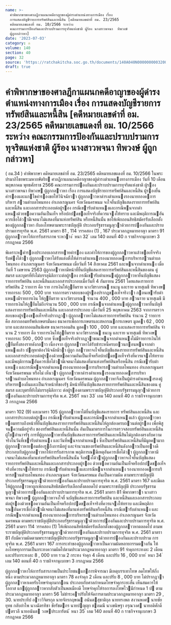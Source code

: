 ```yaml
---
name: >-
  คำพิพากษาของศาลฎีกาแผนกคดีอาญาของผู้ดำรงตำแหน่งทางการเมือง เรื่อง
  การแสดงบัญชีรายการทรัพย์สินและหนี้สิน [คดีหมายเลขดำที่ อม. 23/2565
  คดีหมายเลขแดงที่ อม. 10/2566 ระหว่าง
  คณะกรรมการป้องกันและปราบปรามการทุจริตแห่งชาติ ผู้ร้อง นางสาวพจนา  ทิพวงษ์
  ผู้ถูกกล่าวหา]
date: '2023-07-03'
category: ก
volume: 140
section: 40
page: 32
source: 'https://ratchakitcha.soc.go.th/documents/140A040N0000000003200.pdf'
draft: true
---
```


# คำพิพากษาของศาลฎีกาแผนกคดีอาญาของผู้ดำรงตำแหน่งทางการเมือง เรื่อง การแสดงบัญชีรายการทรัพย์สินและหนี้สิน [คดีหมายเลขดำที่ อม. 23/2565 คดีหมายเลขแดงที่ อม. 10/2566 ระหว่าง คณะกรรมการป้องกันและปราบปรามการทุจริตแห่งชาติ ผู้ร้อง นางสาวพจนา  ทิพวงษ์ ผู้ถูกกล่าวหา]

( อม.34 ) คําพิพากษา คดีหมายเลขดําที่ อม. 23/2565 คดีหมายเลขแดงที่ อม. 10/2566 ในพระปรมาภิไธยพระมหากษัตริย ศาลฎีกาแผนกคดีอาญาของผู้ดํารงตําแหนงทางการเมือง วันที่ 10 เดือน พฤษภาคม พุทธศักราช 2566 คณะกรรมการปองกันและปราบปรามการทุจริตแห่งชาติ ผู้รอง นางสาวพจนา ทิพวงษ ผู้ถูกกลาวหา เรื่อง การแสดงบัญชีรายการทรัพย์สินและหนี้สิน ผู้รองยื่นคํารองและแกไขคํารองขอให้วินิจฉัยวา ผู้ถูกกลาวหาดํารงตําแหนงรองนายกองคการบริหาร สวนตําบลโพนทอง อําเภอเรณูนคร จังหวัดนครพนม จงใจยื่นบัญชีแสดงรายการทรัพย์สินและหนี้สิน และเอกสารประกอบต่อผู้รอง กรณีเขารับตําแหนงและกรณีพนจากตําแหนงด้วยขอความอันเป็นเท็จ หรือปกปดขอเท็จจริงที่ควรแจงให้ทราบ และมีพฤติการณอันควรเชื่อได้วามีเจตนาไม่แสดงที่มาแห่งทรัพย์สิน หรือหนี้สินนั้น ขอให้เพิกถอนสิทธิสมัครรับเลือกตั้งของผู้ถูกกลาวหา กับลงโทษตามพระราชบัญญัติ ประกอบรัฐธรรมนูญวาด้วยการปองกันและปราบปรามการทุจริต พ.ศ. 2561 มาตรา 81 , 114 วรรคสอง (1) , 167 ประมวลกฎหมายอาญา มาตรา 91 ผู้ถูกกลาวหาให้การรับสารภาพ ระหวาง ้ หนา 32 ่ เลม 140 ตอนที่ 40 ก ราชกิจจานุเบกษา 3 กรกฎาคม 2566

พิเคราะหคํารองประกอบเอกสารทายคํารอง และคําให้การของผู้ถูกกลาวหาแล้วขอเท็จจริง รับฟงได้วา ผู้ถูกกลาวหาได้รับแต่งตั้งให้ดํารงตําแหนงรองนายกองคการบริหารสวนตําบลโพนทอง อําเภอเรณูนคร จังหวัดนครพนม เมื่อวันที่ 14 สิงหาคม 2561 และพนจากตําแหนง เมื่อวันที่ 1 เมษายน 2563 ผู้ถูกกลาวหามีหน้าที่ยื่นบัญชีแสดงรายการทรัพย์สินและหนี้สินของตน คู่สมรส และบุตรที่ยังไม่บรรลุนิติภาวะต่อผู้รอง กรณีเขารับตําแหนงผู้ถูกกลาวหายื่นบัญชีแสดงรายการทรัพย์สิน และหนี้สินและเอกสารประกอบเมื่อวันที่ 4 กันยายน 2561 โดยแสดงรายการทรัพย์สิน 2 รายการ คือ ราย การเงินให้กูยืมราย นางวัชราภรณ ธนะนู และราย นายสุเมธี ทิพวงษ รายการละ 500 , 000 บาท จากการตรวจสอบของผู้รองปรากฏขอเท็จจริงวา กอนเขารับตําแหนงมีรายการเงิน ให้กูยืมราย นางวัชราภรณ จํานวน 400 , 000 บาท สวนราย นายสุเมธี มีรายการเงินให้กูยืมไม่ถึงจํานวน 500 , 000 บาท กรณีพนจากตําแหนงผู้ถูกกลาวหายื่นบัญชีแสดงรายการทรัพย์สินและหนี้สิน และเอกสารประกอบ เมื่อวันที่ 25 พฤษภาคม 2563 จากการตรวจสอบของผู้รองขอเท็จจริงปรากฏวา ผู้ถูกกลาวหาไม่แสดงรายการทรัพย์สิน จํานวน 2 รายการ คือ สลากออมทรัพย์เกษตรมั่นคง ธนาคารเพื่อการเกษตรและสหกรณการเกษตร มูลคา 62 , 000 บาท และสลากออมสินพิเศษ ธนาคารออมสิน มูลคา 100 , 000 บาท และแสดงรายการทรัพย์สิน จํานวน 2 รายการ คือ รายการเงินให้กูยืมราย นางวัชราภรณ ธนะนู และราย นายสุเมธี ทิพวงษ รายการละ 500 , 000 บาท ซึ่งขอเท็จจริงปรากฏวาขณะพนจากตําแหนงไม่มีรายการเงินให้กูยืมทั้งสองรายดังกลาว เนื่องจาก ผู้ถูกกลาวหาได้รับชําระหนี้ครบถวนกอนพนจากตําแหนงแล้ว ปญหาต้องวินิจฉัยมีวา ผู้ถูก กลาวหาจงใจยื่นบัญชีแสดงรายการทรัพย์สินและหนี้สิน และเอกสารประกอบต่อผู้รองด้วยขอความอันเป็นเท็จหรือปกปดขอเท็จจริงที่ควรแจงให้ทราบ และมีพฤติการณอันควรเชื่อได้วามีเจตนาไม่แสดงที่มาแห่งทรัพย์สินหรือหนี้สิน กรณีเขารับตําแหนง และกรณีพนจากตําแหนงรองนายกองคการบริหารสวนตําบลโพนทอง อําเภอเรณูนคร จังหวัดนครพนม หรือไม่ เห็นวา ผู้ถูกกลาวหาดํารงตําแหนงรองนายกองคการบริหารสวนตําบลโพนทอง อําเภอเรณูนคร จังหวัดนครพนม ผู้ถูกกลาวหาจึงเป็นผู้ดํารงตําแหนงรองผู้บริหารทองถิ่นและเป็นเจ้าหน้าที่ของรัฐ มีหน้าที่ยื่นบัญชีแสดงรายการทรัพย์สินและหนี้สินของตน คู่สมรส และบุตรที่ยังไม่บรรลุนิติภาวะ ต่อผู้รองตามพระราชบัญญัติประกอบรัฐธรรมนูญวาด้วยการปองกันและปราบปรามการทุจริต พ.ศ. 2561 ้ หนา 33 ่ เลม 140 ตอนที่ 40 ก ราชกิจจานุเบกษา 3 กรกฎาคม 2566

มาตรา 102 (9) และมาตรา 105 ผู้ถูกกลาวหาได้ยื่นบัญชีแสดงรายการ ทรัพย์สินและหนี้สิน และเอกสารประกอบต่อผู้รอง กรณีเขารับตําแหนงและกรณีพนจากตําแหนงแล้ว ผู้ถูกกลาวหา ยอมทราบถึงหน้าที่ยื่นบัญชีแสดงรายการทรัพย์สินและหนี้สินให้ถูกต้องครบถวนต่อผู้รอง เพื่อพิสูจนความมีอยู่จริง ของทรัพย์สินและหนี้สินนั้น อันเป็นมาตรการในการตรวจสอบทรัพย์สินและหนี้สิน ผู้ใชอํานาจรัฐ การที่ผู้ถูกกลาวหายื่นบัญชีแสดงรายการทรัพย์สินและหนี้สินไม่ถูกต้องตรงกับความจริงในวันที่เขารับตําแหนง และวันที่พนจากตําแหนง ซึ่งเป็นทรัพย์สินและหนี้สินที่มีมูลคามาก ผู้ถูกกลาวหายอมต้องรูถึงการมีอยู่ และจํานวนของทรัพย์สินและหนี้สินดังกลาวเป็นอยางดี ประกอบกับผู้ถูกกลาวหาให้การรับสารภาพ พฤติการณมีเหตุอันควรเชื่อได้วา ผู้ถูกกลาวหามีเจตนาไม่แสดงที่มาแห่งทรัพย์สินหรือหนี้สินนั้น จึงฟงได้วาผู้ถูกกลาวหาจงใจยื่นบัญชีแสดงรายการทรัพย์สินและหนี้สินและเอกสารประกอบผู้รอง ด้วยขอความอันเป็นเท็จหรือปกปดขอเท็จจริงที่ควรแจงให้ทราบ กรณีเขารับตําแหนงและกรณีพนจากตําแหนง รองนายกองคการบริหารสวนตําบลโพนทอง อําเภอเรณูนคร จังหวัดนครพนม อันเป็นความผิด ตามพระราชบัญญัติประกอบรัฐธรรมนูญวาด้วยการปองกันและปราบปรามการทุจริต พ.ศ. 2561 มาตรา 167 และมีผลให้ผู้ถูกกลาวหาถูกเพิกถอนสิทธิสมัครรับเลือกตั้งตลอดไป ตามพระราชบัญญัติ ประกอบรัฐธรรมนูญวาด้วยการปองกันและปราบปรามการทุจริต พ.ศ. 2561 มาตรา 81 พิพากษาวา นางสาวพจนา ทิพวงษ ผู้ถูกกลาวหาจงใจยื่ นบัญชีแสดงรายการทรัพย์สิน และหนี้สินและเอกสารประกอบต่อผู้รองด้วยขอความอันเป็นเท็จหรือปกปดขอเท็จจริงที่ควรแจงให้ทราบ และมีพฤติการณอันควรเชื่อได้วามีเจตนาไม่แสดงที่มาแห่งทรัพย์สินหรือหนี้สิน กรณีเขารับตําแหนง และกรณีพนจากตําแหนงรองนายกองคการบริหารสวนตําบลโพนทอง อําเภอเรณูนคร จังหวัดนครพนม ตามพระราชบัญญัติประกอบรัฐธรรมนูญวาด้วยการปองกันและปราบปรามการทุจริต พ.ศ. 2561 มาตรา 114 วรรคสอง (1) ให้เพิกถอนสิทธิสมัครรับเลือกตั้งของผู้ถูกกลาวหาตลอดไป ตามพระราชบัญญัติประกอบรัฐธรรมนูญวาด้วยการปองกันและปราบปรามการทุจริต พ.ศ. 2561 มาตรา 81 กับมีความผิดตามพระราชบัญญัติประกอบรัฐธรรมนูญวาด้วยการปองกันและปราบปราม การทุจริต พ.ศ. 2561 มาตรา 167 การกระทําของผู้ถูกกลาวหาเป็นความผิดหลายกรรมตางกัน ให้ลงโทษทุกกรรมเป็นกระทงความผิดไปตามประมวลกฎหมายอาญา มาตรา 91 จําคุกกระทงละ 2 เดือน และปรับกระทงละ 8 , 000 บาท รวม 2 กระทง จําคุก 4 เดือน และปรับ 16 , 000 บาท ้ หนา 34 ่ เลม 140 ตอนที่ 40 ก ราชกิจจานุเบกษา 3 กรกฎาคม 2566

ผู้ถูกกลาวหาให้การรับสารภาพเป็นประโยชนแกการพิจารณา มีเหตุบรรเทาโทษ ลดโทษให้กึ่งหนึ่ง ตามประมวลกฎหมายอาญา มาตรา 78 คงจําคุก 2 เดือน และปรับ 8 , 000 บาท ไม่ปรากฏวา ผู้ถูกกลาวหาเคยรับโทษจําคุกมากอน ประกอบกับศาลกําหนดโทษจําคุกระยะสั้น เห็นสมควรให้โอกาส แกผู้ถูกกลาวหากลับตัวเป็นพลเมืองดี โทษจําคุกให้รอการลงโทษไวมีกําหนด 1 ป ตามประมวลกฎหมายอาญา มาตรา 56 ไม่ชําระคาปรับให้จัดการตามประมวลกฎหมายอาญา มาตรา 29 , 30. นายประทีป อาววิจิตรกุล นายจักรกฤษณ อนันตสุชาติกุล นายทรงพล สงวนพงศ นายชัยยุทธ กลับอําไพ นางฉัตรทิชา ชัยรัชตกร นายปญญา ชอมณี นางขนิษฐา อรุณวงศ นายอดิศักดิ์ ปตรวลี นายอนันต วงษประภารัตน์ ้ หนา 35 ่ เลม 140 ตอนที่ 40 ก ราชกิจจานุเบกษา 3 กรกฎาคม 2566
